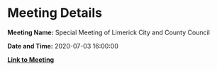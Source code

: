 # Meeting Details

**Meeting Name:** Special Meeting of Limerick City and County Council

**Date and Time:** 2020-07-03 16:00:00

**[Link to Meeting](https://www.limerick.ie/council/whats-on/special-meeting-limerick-city-and-county-council-35)**
